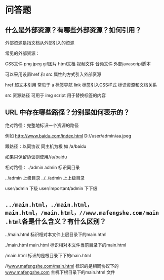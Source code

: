 # 问答题
## 什么是外部资源？有哪些外部资源？如何引用？

外部资源是指文档从外部引入的资源

常见的外部资源：

CSS文件 png jpeg gif图片 html文档 视频文件 音频文件 外部javascript脚本

可以采用设置href 和 src 属性的方式引入外部资源

href 超文本引用 常见于 a 标签导航 link 标签引入CSS样式 标识资源和文档关系

src 资源路径 可用于 img script 用于替换标签的内容 

## URL 中存在哪些路径？分别是如何表示的？

绝对路径：完整地标识一个资源的路径

例如 http://www.baidu.com/index.html D://user/admin/aa.jpeg

跟路径：以同协议 同主机为根 如
/a/baidu

如果只保留协议则使用//a/baidu

相对路径： ./admin admin 标识同目录

../admin 上级目录 ../../admin 上上级目录

user/admin 下级 user/important/admin 下下级

## `../main.html，./main.html，main.html，/main.html，//www.mafengshe.com/main.html`各是什么含义？有什么区别？

../main.html 标识相对本文件上层目录下的main.html

./main.html main.html 标识相对本文件当前目录下的main.html

/main.html 标识的是根目录下下的main.html

//www.mafengshe.com/main.html 标识的是相同协议下的 www.mafengshe.com 主机下根目录下的main.html 文件
